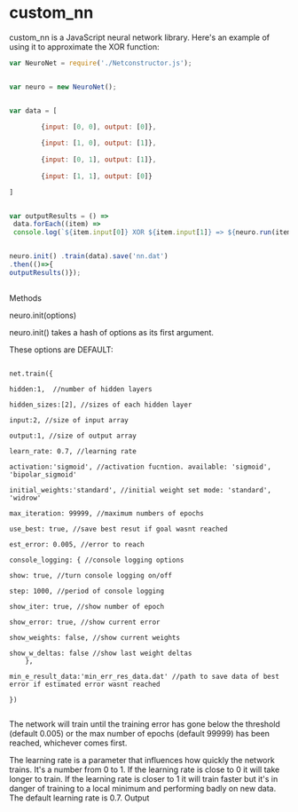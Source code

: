 # custom_nn


custom_nn is a JavaScript neural network library. Here's an example of using it to approximate the XOR function:


```javascript
var NeuroNet = require('./Netconstructor.js');


var neuro = new NeuroNet();


var data = [

		{input: [0, 0], output: [0]},
 
   		{input: [1, 0], output: [1]},
  
  		{input: [0, 1], output: [1]},
   
 		{input: [1, 1], output: [0]}

]


var outputResults = () => 
 data.forEach((item) => 
 console.log(`${item.input[0]} XOR ${item.input[1]} => ${neuro.run(item.input)} (expected ${item.output})`));


neuro.init() .train(data).save('nn.dat')
.then(()=>{
outputResults()}); 
	
```	
 
Methods


neuro.init(options)


neuro.init() takes a hash of options as its first argument. 

These options are DEFAULT:


```

net.train({

hidden:1,  //number of hidden layers

hidden_sizes:[2], //sizes of each hidden layer

input:2, //size of input array
	
output:1, //size of output array

learn_rate: 0.7, //learning rate
		
activation:'sigmoid', //activation fucntion. available: 'sigmoid', 'bipolar_sigmoid'
		
initial_weights:'standard', //initial weight set mode: 'standard', 'widrow'
		
max_iteration: 99999, //maximum numbers of epochs
		
use_best: true, //save best resut if goal wasnt reached
		
est_error: 0.005, //error to reach
		
console_logging: { //console logging options
			
show: true, //turn console logging on/off
			
step: 1000, //period of console logging
			
show_iter: true, //show number of epoch
			
show_error: true, //show current error
			
show_weights: false, //show current weights
			
show_w_deltas: false //show last weight deltas
	},
		
min_e_result_data:'min_err_res_data.dat' //path to save data of best error if estimated error wasnt reached

})


```
The network will train until the training error has gone below the threshold (default 0.005) or the max number of epochs (default 99999) has been reached, whichever comes first.


The learning rate is a parameter that influences how quickly the network trains. It's a number from 0 to 1. If the learning rate is close to 0 it will take longer to train. If the learning rate is closer to 1 it will train faster but it's in danger of training to a local minimum and performing badly on new data. The default learning rate is 0.7.
Output




